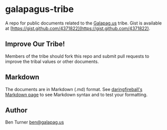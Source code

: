 # galapagus-tribe

A repo for public documents related to the [Galapag.us](http://galapag.us/) tribe. Gist is available at [https://gist.github.com/4371822](https://gist.github.com/4371822).

## Improve Our Tribe!

Members of the tribe should fork this repo and submit pull requests to improve the tribal values or other documents.

## Markdown

The documents are in Markdown (.md) format. See [daringfireball's Markdown page](http://daringfireball.net/projects/markdown/dingus) to see Markdown syntax and to test your formatting.

## Author

Ben Turner ben@galapag.us

